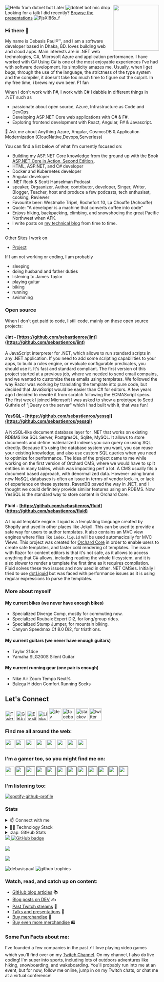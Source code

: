 <img align="right" width="150" height="150" src="https://github.com/MishManners/MishManners/blob/master/My-OctocatsShortest.gif"></a>
![Hello from dotnet bot](https://github.com/dotnet/brand/blob/main/dotnet-bot-illustrations/dotnet-bot/dotnet-bot_presenting.png "Dotnet-bot-presenting")
Later      ![dotnet bot mic drop](https://github.com/dotnet/brand/blob/main/dotnet-bot-illustrations/dotnet-bot/dotnet-bot_mic-drop.png "Dotnet-bot-mic-drop")
Looking for a talk I did recently? [Browse the presentations](https://sites.google.com/view/debasispaul/) ![PjsXl86x_f](https://user-images.githubusercontent.com/8848622/133393437-5b634d45-a202-4869-8860-63c004562b39.jpg)

### Hi there 👋 
My name is Debasis Paul®™, and I am a software developer based in Dhaka, BD. loves building web and cloud apps. Main interests are in .NET web technologies, C#, Microsoft Azure and application performance. I have worked with C# Using C# is one of the most enjoyable experiences I've had with software development. Its simplicity amazes me. Usually, when I get bugs, through the use of the language, the strictness of the type system and the compiler, it doesn't take too much time to figure out the culprit. In my free time, i brews my own beer. F1 fan

When I don't work with F#, I work with C# I dabble in different things in .NET such as 
- passionate about open source, Azure, Infrastructure as Code and DevOps.
- Developing ASP.NET Core web applications with C# & F#.
- Exploring frontend development with React, Angular, F# & Javascript.

💬 Ask me about Anything Azure, Angular, CosmosDB & Application Modernization (CloudNative,Devops,Serverless)

You can find a list below of what I'm currently focused on:
- Building my ASP.NET Core knowledge from the ground up with the Book [ASP.NET Core in Action, Second Edition ](https://www.amazon.com/ASP-NET-Core-Action-Second-Andrew/dp/1617298301).
- HTML, ASP.NET, and C# developer 
- Docker and Kubernetes developer
- Angular developer
- .NET Rock & Scott Hanselman Podcast
- speaker, Orgaanizer, Author, contributor, developer, Singer, Writer, Blogger, Teacher, host and produce a few podcasts, tech enthusiast, cooking, Reviewer
- Favourite beer: Westmalle Tripel, Rochefort 10, La Chouffe (Achouffe)
- Quote: "A developer is a machine that converts coffee into code"
- Enjoys hiking, backpacking, climbing, and snowshoeing the great Pacific Northwest when AFK.
- I write posts on [my technical blog](https://sites.google.com/view/debasispaul/) from time to time.
- 
Other Sites I work on
- [Project](https://sites.google.com/view/debasispaul/)

If I am not working or coding, I am probably 
- sleeping
- doing husband and father duties
- listening to James Taylor
- playing guitar
- biking
- running
- swimming

### Open source

When I don't get paid to code, I still code, mainly on these open source projects:
#### Jint - [https://github.com/sebastienros/jint](https://github.com/sebastienros/jint) 
A JavaScript interpreter for .NET, which allows to run standard scripts in any .NET application. If you need to add some scripting capabilities to your apps, to build a rules engine, or evaluate configurable predicates, you should use it. It's fast and standard compliant. 
The first version of this project started at a previous job, where we needed to send email compains, and we wanted to customize these emails using templates. We followed the way Razor was working by translating the template into pure code, but decided that JavaScript would be easier than C# for editors. A few years ago I decided to rewrite it from scratch following the ECMAScript specs. The first week I joined Microsoft I was asked to show a prototype to Scott Guthrie of "jQuery on the server" which I had built with it, that was fun!

#### YesSQL - [https://github.com/sebastienros/yessql](https://github.com/sebastienros/yessql) 
A NoSQL-like document database layer for .NET that works on existing RDBMS like SQL Server, PostgresQL, Sqlite, MySQL. It allows to store documents and define materialized indexes you can query on using SQL directly. Because it's using the database system you want, you can reuse your existing knowledge, and also use custom SQL queries when you need to optimize for performance.
The idea of the project came to me while working on the first version of Orchard CMS, where we would have to split entities in many tables, which was impacting perf a lot. A CMS usually fits a document based approach, with denormalized data. However using brand new NoSQL databases is often an issue in terms of vendor lock-in, or lack of experience on these systems. RavenDB paved the way in .NET, and I thought we could definitely provide similar features using an RDBMS. Now YesSQL is the standard way to store content in Orchard Core.

#### Fluid - [https://github.com/sebastienros/fluid](https://github.com/sebastienros/fluid) 
A Liquid template engine. Liquid is a templating language created by Shopify and used in other places like Jekyll. This can be used to provide a safe way for users to author templates. It also contains an MVC view engines where files like `index.liquid` will be used automacically for MVC Views.
This project was created for [Orchard Core](https://github.com/OrchardCMS/OrchardCore) in order to enable users to create safe templates, and faster cold rendering of templates. The issue with Razor for content editors is that it's not safe, as it allows to access anything that C# allows, including reading the whole filesystem, and it is also slower to render a template the first time as it requires compilation. Fluid solves these two issues and now used in other .NET CMSes. Initially I tried to use [dotLiquid](http://dotliquidmarkup.org/) but was faced with performance issues as it is using regular expressions to parse the templates.

### More about myself

#### My current bikes (we never have enough bikes)
- Specialized Diverge Comp, mostly for commuting now.
- Specialized Roubaix Expert Di2, for long/group rides.
- Specialized Stump Jumper, for mountain biking.
- Canyon Speedmax Cf 8.0 Di2, for triathlons.


#### My current guitars (we never have enough guitars)
- Taylor 214ce
- Yamaha SLG200S Silent Guitar

#### My current running gear (one pair is enough)
- Nike Air Zoom Tempo Next%
- Balega Hidden Comfort Running Socks


Let's Connect 
-------------
[<img height="32" width="32" src="https://unpkg.com/simple-icons@v4/icons/twitter.svg" alt="Twitter" />](https://twitter.com/thedebasispaul)
[<img height="32" width="32" src="https://unpkg.com/simple-icons@v4/icons/github.svg" alt="GitHub" />](https://github.com/debasispaul/)
[<img height="32" width="32" src="https://unpkg.com/simple-icons@v4/icons/telegram.svg" alt="Email" />](https://sites.google.com/view/debasispaul/)
[<img height="32" width="32" src="https://unpkg.com/simple-icons@v4/icons/linkedin.svg" alt="LinkedIn" />](https://www.linkedin.com/in/debasispaul/)
[<img src='https://cdn.jsdelivr.net/npm/simple-icons@3.0.1/icons/dev-dot-to.svg' alt='dev' height='40'>](https://dev.to/debasispaul)
[<img src='https://cdn.jsdelivr.net/npm/simple-icons@3.0.1/icons/facebook.svg' alt='facebook' height='40'>](https://www.facebook.com/thedebasispaul)
[<img src='https://cdn.jsdelivr.net/npm/simple-icons@3.0.1/icons/stackoverflow.svg' alt='stackoverflow' height='40'>](https://stackoverflow.com/users/690374/sipke-schoorstra)  [<img src='https://cdn.jsdelivr.net/npm/simple-icons@3.0.1/icons/twitch.svg' alt='twitter' height='40'>](https://www.twitch.tv/debasispaul)

### Find me all around the web:
<p align="left">
<a href="http://twitter.com/MishManners" target="blank"><img align="center" src="https://github.com/mishmanners/MishManners/blob/master/socials/twitter%20(2).png" alt="" height="30" /></a>
<a href="http://linkedin.com/in/mishmanners" target="blank"><img align="center" src="https://github.com/mishmanners/MishManners/blob/master/socials/transparent-Linkedin-logo-icon.png" alt="" height="30" /></a>
<a href="http://instagram.com/mishmanners" target="blank"><img align="center" src="https://github.com/mishmanners/MishManners/blob/master/socials/instagram.png" alt="" height="30" /></a>
<a href="http://twitch.tv/MishManners" target="blank"><img align="center" src="https://github.com/mishmanners/MishManners/blob/master/socials/twitch.png" alt="" height="30" /></a>
<a href="http://youtube.com/c/MishManners" target="blank"><img align="center" src="https://github.com/mishmanners/MishManners/blob/master/socials/youtube.png" alt="" height="30" /></a>
<a href="http://mishmanners.com" target="blank"><img align="center" src="https://github.com/mishmanners/MishManners/blob/master/socials/chrome.png" alt="" height="30" /></a>
<a href="https://hackathongoddess.wordpress.com/" target="blank"><img align="center" src="https://github.com/mishmanners/MishManners/blob/master/socials/chrome.png" alt="" height="30" /></a>
<a href="https://dev.to/mishmanners" target="blank"><img align="center" src="https://github.com/mishmanners/MishManners/blob/master/socials/devto.png" alt="" height="30" /></a>
</p>

### I'm a gamer too, so you might find me on:
<a href="https://discordapp.com/invite/f4NFzFt" target="blank"><img align="center" src="https://github.com/mishmanners/MishManners/blob/master/Game%20Icons/discord.png" height="30" /></a>
<a href=" " target="blank"><img align="center" src="https://github.com/mishmanners/MishManners/blob/master/Game%20Icons/ESO.png" height="30" /></a> 
<a href=" " target="blank"><img align="center" src="https://github.com/mishmanners/MishManners/blob/master/Game%20Icons/Epic.png" height="30" /></a> 
<a href=" " target="blank"><img align="center" src="https://github.com/mishmanners/MishManners/blob/master/Game%20Icons/LoL.png" height="30" /></a>
<a href=" " target="blank"><img align="center" src="https://github.com/mishmanners/MishManners/blob/master/Game%20Icons/Battlenet.png" height="30" /></a>
<a href=" " target="blank"><img align="center" src="https://github.com/mishmanners/MishManners/blob/master/Game%20Icons/Xbox.png" height="30" /></a> 
<a href=" " target="blank"><img align="center" src="https://github.com/mishmanners/MishManners/blob/master/Game%20Icons/PS.png" height="30" /></a> 
<a href="" target="blank"><img align="center" src="https://github.com/mishmanners/MishManners/blob/master/Game%20Icons/PoGo.png" height="30" /></a> 
<a href="" target="blank"><img align="center" src="https://github.com/mishmanners/MishManners/blob/master/Game%20Icons/Shadowverse.png" height="30" /></a> 
<a href="" target="blank"><img align="center" src="https://github.com/mishmanners/MishManners/blob/master/Game%20Icons/Steam.png" height="30" /></a>
<a href="" target="blank"><img align="center" src="https://github.com/mishmanners/MishManners/blob/master/Game%20Icons/Switch.png" height="30" /></a>
<a href="" target="blank"><img align="center" src="https://github.com/mishmanners/MishManners/blob/master/Game%20Icons/arena.png" height="30" /></a>
 
### I'm listening too:
[![spotify-github-profile](https://spotify-github-profile.vercel.app/api/view?uid=22a52oj3e5hnylnh2ua2e6loy&cover_image=true&theme=novatorem&bar_color=24b6f5&bar_color_cover=false)](https://github.com/kittinan/spotify-github-profile)

### Stats

<details>
  <summary>📫 Connect with me</summary>

  [<img align="left" alt="LinkedIn" src="https://img.shields.io/badge/linkedin-%230077B5.svg?&style=for-the-badge&logo=linkedin&logoColor=white" />][linkedin]
  [<img align="left" alt="stackoverflow" src="https://img.shields.io/badge/stack%20overflow-FE7A16?logo=stack-overflow&logoColor=white&style=for-the-badge" />][stackoverflow]

  <br />
  <br />
</details>

<details>
  <summary>👨‍💻 Technology Stack</summary>
  
  <p align="left">
    <a href="https://docs.microsoft.com/dotnet/csharp/" target="_blank"><img align="left" alt="C#" width="40" height="40" src="https://upload.wikimedia.org/wikipedia/commons/0/0d/C_Sharp_wordmark.svg" /></a>
    <a href="https://docs.microsoft.com/dotnet/" target="_blank"><img align="left" alt=".NET Core" width="40" height="40" src="https://upload.wikimedia.org/wikipedia/commons/e/ee/.NET_Core_Logo.svg" /></a>
    <a href="https://dotnet.microsoft.com/apps/aspnet/web-apps/blazor" target="_blank"><img align="left" alt="Blazor" width="40" height="40" src="https://upload.wikimedia.org/wikipedia/commons/d/d0/Blazor.png" /></a>
    <a href="https://docs.microsoft.com/aspnet/core/" target="_blank"><img align="left" alt="ASP.NET Core" width="40" height="40" src="http://umutluoglu.com/wp-content/uploads/2016/07/aspnet-core-logo.png" /></a>  
    <a href="https://www.typescriptlang.org/" target="_blank"><img align="left" alt="Typescript" width="40" height="40" src="https://upload.wikimedia.org/wikipedia/commons/4/4c/Typescript_logo_2020.svg" /></a>
    <a href="https://reactjs.org/" target="_blank"><img align="left" alt="React" width="40" height="40" src="https://cdn.worldvectorlogo.com/logos/react-2.svg" /></a>
    <a href="https://sass-lang.com/" target="_blank"><img align="left" alt="SASS" width="40" height="40" src="https://upload.wikimedia.org/wikipedia/commons/9/96/Sass_Logo_Color.svg" /></a>
    <a href="https://getbootstrap.com/" target="_blank"><img align="left" alt="Bootstrap" width="40" height="40" src="https://cdn.worldvectorlogo.com/logos/bootstrap-4.svg" /></a>
    <a href="https://webpack.js.org" target="_blank"><img align="left" alt="Webpack" width="40" height="40" src="https://cdn.worldvectorlogo.com/logos/webpack-icon.svg" /></a>
    <a href="https://portal.azure.com/" target="_blank"><img align="left" alt="Azure" width="40" height="40" src="https://www.vectorlogo.zone/logos/microsoft_azure/microsoft_azure-icon.svg" /></a>
    <a href="https://azure.microsoft.com/services/cosmos-db/" target="_blank"><img align="left" alt="Azure Cosmos" width="40" height="40" src="https://azurecomcdn.azureedge.net/cvt-bc7678720274e2a314365cb2c02b1d2cf78aa3804b40bd998fb989bb85b347bd/images/page/services/cosmosdb/dev-01-sql-api.svg" /></a>
  </p>
  
  <br />
  <br />  
</details>

<details>
  <summary>:zap: GitHub Stats</summary>

  <a href="https://github.com/ryo-ma/github-profile-trophy"><img src="https://github-profile-trophy.vercel.app/?username=andriysvyryd&margin-w=5" alt="andriysvyryd" /></a>

  <br />

  <p align="left">
    <img alt="Andriy's most used languages" src="https://github-readme-stats.vercel.app/api/top-langs?username=andriysvyryd&show_icons=true&hide_border=true&locale=en&layout=compact" alt="andriysvyryd" />
    <img alt="Andriy's GitHub Stats" src="https://github-readme-stats.vercel.app/api?username=AndriySvyryd&show_icons=true&hide_border=true&hide_title=true&hide_rank=true&count_private=true&include_all_commits=true" />
  </p>

  [![Visits](https://badges.pufler.dev/visits/AndriySvyryd/AndriySvyryd?style=flat-square)](https://badges.pufler.dev)
</details>

[linkedin]: https://www.linkedin.com/in/andriy-svyryd-51364719/
[stackoverflow]: https://stackoverflow.com/users/1171992/andriy-svyryd


   <a href="http://twitter.com/thedebasispaul">
    <img src="https://img.shields.io/twitter/follow/thedebasispaul?label=Twitter&logo=twitter&style=for-the-badge" />
  </a>
  <a href="https://github.com/debasispaul?tab=followers">
    <img src="https://img.shields.io/github/followers/debasispaul?label=Followers&logo=GitHub&style=for-the-badge" alt="GitHub badge" />
  </a>
  
  </br>
  </br>
<a href="https://github.com/debasispaul">
  <img align="center" src="https://github-readme-stats.vercel.app/api?username=debasispaul&count_private=true&show_icons=true" />
</a>
</br>
</br>
<a href="https://github.com/debasispaul">
  <img align="center" src="https://github-readme-stats.vercel.app/api/top-langs/?username=debasispaul&count_private=true&show_icons=true&layout=compact" />
</a>

</br>
</br>
<img src="https://github-readme-streak-stats.herokuapp.com/?user=debasispaul&theme=prussian" alt="debasispaul" />
<img alig src="https://github-profile-trophy.vercel.app/?username=debasispaul&margin-w=8&column=4&theme=darkhub&no-frame=true" alt="github trophies" />

### Watch, read, and catch up on content:
- [GitHub blog articles](https://github.blog/author/debasispaul/) :books:
- [Blog posts on DEV](https://dev.to/debasispaul) ✍️
- [Past Twitch streams](https://www.twitch.tv/debasispaul/videos?filter=highlights&sort=time) 🎥
- [Talks and presentations](https://debasispaul.wordpress.com/recorded-presentations/) 📣
- [Buy merchandise](https://merch.streamelements.com/debasispaul/) 🛒
- [Buy even more merchandise](https://www.redbubble.com/people/debasispaul/shop) 🛍️

### Some Fun Facts about me:
I've founded a few companies in the past :zap: I love playing video games which you'll find over on my [Twitch Channel](http://twitch.tv/debasispaul). On my channel, I also do live coding! I'm super into sports, including lots of outdoors adventures like hiking, snowboarding, and wakeboarding. You'll probably run into me at an event, but for now, follow me online, jump in on my Twitch chats, or chat me at a virtual conference!
